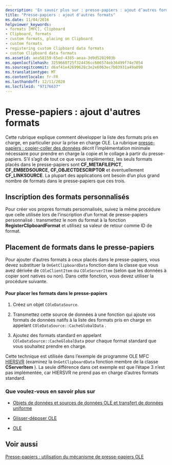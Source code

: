 ```yaml
---
description: 'En savoir plus sur : presse-papiers : ajout d’autres formats'
title: "Presse-papiers : ajout d'autres formats"
ms.date: 11/04/2016
helpviewer_keywords:
- formats [MFC], Clipboard
- Clipboard, formats
- custom formats, placing on Clipboard
- custom formats
- registering custom Clipboard data formats
- custom Clipboard data formats
ms.assetid: aea58159-65ed-4385-aeaa-3d9d5281903b
ms.openlocfilehash: 3259660725f324436cc606574eb36499f74e7054
ms.sourcegitcommit: d6af41e42699628c3e2e6063ec7b03931a49a098
ms.translationtype: MT
ms.contentlocale: fr-FR
ms.lasthandoff: 12/11/2020
ms.locfileid: "97176637"
---
```

# <a name="clipboard-adding-other-formats"></a>Presse-papiers : ajout d'autres formats

Cette rubrique explique comment développer la liste des formats pris en charge, en particulier pour la prise en charge OLE. La rubrique [presse-papiers : copier-coller des données](clipboard-copying-and-pasting-data.md) décrit l’implémentation minimale nécessaire pour prendre en charge la copie et le collage à partir du presse-papiers. S’il s’agit de tout ce que vous implémentez, les seuls formats placés dans le presse-papiers sont **CF_METAFILEPICT**, **CF_EMBEDSOURCE**, **CF_OBJECTDESCRIPTOR** et éventuellement **CF_LINKSOURCE**. La plupart des applications ont besoin d’un plus grand nombre de formats dans le presse-papiers que ces trois.

## <a name="registering-custom-formats"></a><a name="_core_registering_custom_formats"></a> Inscription des formats personnalisés

Pour créer vos propres formats personnalisés, suivez la même procédure que celle utilisée lors de l’inscription d’un format de presse-papiers personnalisé : transmettez le nom du format à la fonction **RegisterClipboardFormat** et utilisez sa valeur de retour comme ID de format.

## <a name="placing-formats-on-the-clipboard"></a><a name="_core_placing_formats_on_the_clipboard"></a> Placement de formats dans le presse-papiers

Pour ajouter d’autres formats à ceux placés dans le presse-papiers, vous devez substituer la `OnGetClipboardData` fonction dans la classe que vous avez dérivée de `COleClientItem` ou `COleServerItem` (selon que les données à copier sont natives ou non). Dans cette fonction, vous devez utiliser la procédure suivante.

#### <a name="to-place-formats-on-the-clipboard"></a>Pour placer les formats dans le presse-papiers

1. Créez un objet `COleDataSource`.

1. Transmettez cette source de données à une fonction qui ajoute vos formats de données natifs à la liste des formats pris en charge en appelant `COleDataSource::CacheGlobalData` .

1. Ajoutez des formats standard en appelant `COleDataSource::CacheGlobalData` pour chaque format standard que vous souhaitez prendre en charge.

Cette technique est utilisée dans l’exemple de programme OLE MFC [HIERSVR](../overview/visual-cpp-samples.md) (examinez la `OnGetClipboardData` fonction membre de la classe **CServerItem** ). La seule différence dans cet exemple est que l’étape 3 n’est pas implémentée, car HIERSVR ne prend pas en charge d’autres formats standard.

### <a name="what-do-you-want-to-know-more-about"></a>Que voulez-vous en savoir plus sur

- [Objets de données et sources de données OLE et transfert de données uniforme](data-objects-and-data-sources-ole.md)

- [Glisser-déposer OLE](drag-and-drop-ole.md)

- [OLE](ole-background.md)

## <a name="see-also"></a>Voir aussi

[Presse-papiers : utilisation du mécanisme de presse-papiers OLE](clipboard-using-the-ole-clipboard-mechanism.md)
